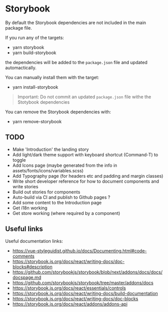 # Storybook

By default the Storybook dependencies are not included in the main package file.

If you run any of the targets:

- yarn storybook
- yarn build-storybook

the dependencies will be added to the `package.json` file and updated automactically.

You can manually install them with the target:

- yarn install-storybook

> Important: Do not commit an updated `package.json` file withe the Stotybook dependencies

You can remove the Storybook dependencies with:

- yarn remove-storybook

## TODO

- Make 'Introduction' the landing story
- Add light/dark theme support with keyboard shortcut (Command-T) to toggle
- Add Icons page (maybe generated from the info in assets/fonts/icons/variables.scss)
- Add Typography page (for headers etc and padding and margin classes)
- Write short developer reference for how to document components and write stories
- Build out stories for components
- Auto-build via CI and publish to Github pages ?
- Add some content to the Introduction page
- Get i18n working
- Get store working (where required by a component)

## Useful links

Useful documentation links:

- https://vue-styleguidist.github.io/docs/Documenting.html#code-comments
- https://storybook.js.org/docs/react/writing-docs/doc-blocks#description
- https://github.com/storybookjs/storybook/blob/next/addons/docs/docs/docspage.md
- https://github.com/storybookjs/storybook/tree/master/addons/docs
- https://storybook.js.org/docs/react/essentials/controls
- https://storybook.js.org/docs/react/writing-docs/build-documentation
- https://storybook.js.org/docs/react/writing-docs/doc-blocks
- https://storybook.js.org/docs/react/addons/addons-api